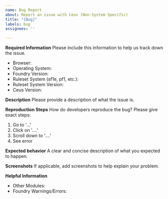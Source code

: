 ```yaml
---
name: Bug Report
about: Report an issue with Ceus (Non-System Specific)
title: "[Bug]"
labels: bug
assignees: ''

---
```


**Required Information**
Please include this information to help us track down the issue.
- Browser:
- Operating System:
- Foundry Version:
- Ruleset System (sf1e, pf1, etc.):
- Ruleset System Version:
- Ceus Version:

**Description**
Please provide a description of what the issue is.

**Reproduction Steps**
How do developers reproduce the bug? Please give exact steps:
1. Go to '...'
2. Click on '....'
3. Scroll down to '....'
4. See error

**Expected behavior**
A clear and concise description of what you expected to happen.

**Screenshots**
If applicable, add screenshots to help explain your problem.

**Helpful Information**
- Other Modules:
- Foundry Warnings/Errors:
